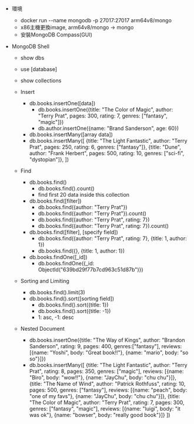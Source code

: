 - 環境
  - docker run --name mongodb -p 27017:27017 arm64v8/mongo
  - x86主機更換image, arm64v8/mongo -> mongo
  - 安裝MongoDB Compass(GUI)
  
- MongoDB Shell
  - show dbs
  - use [database]
  - show collections
    
  - Insert
    - db.books.insertOne([data])
      - db.books.insertOne({title: "The Color of Magic", author: "Terry Prat", pages: 300, rating: 7, genres: ["fantasy", "magic"]})
      - db.author.insertOne({name: "Brand Sanderson", age: 60})
    - db.books.insertMany([array data])
    - db.books.insertMany([
      {title: "The Light Fantastic", author: "Terry Prat", pages: 250, rating: 6, genres: ["fantasy"]},
      {title: "Dune", author: "Frank Herbert", pages: 500, rating: 10, genres: ["sci-fi", "dystopian"]},
      ])
      
  - Find
    - db.books.find()
      - db.books.find().count()
      - find first 20 data inside this collection
    - db.books.find([filter])
      - db.books.find({author: "Terry Prat"})
      - db.books.find({author: "Terry Prat"}).count()
      - db.books.find({author: "Terry Prat", rating: 7})
      - db.books.find({author: "Terry Prat", rating: 7}).count()
    - db.books.find([filter], [specify field])
      - db.books.find({author: "Terry Prat", rating: 7}, {title: 1, author: 1})
      - db.books.find({}, {title: 1, author: 1})
    - db.books.findOne([_id])
      - db.books.findOne({_id: ObjectId("639bd29f77b7cd963c51d87b")})
    
  - Sorting and Limiting
    - db.books.find().limit(3)
    - db.books.find().sort([sorting field])
      - db.books.find().sort({title: 1})
      - db.books.find().sort({title: -1})
      - 1: asc, -1: desc
  
  - Nested Document
    - db.books.insertOne({title: "The Way of Kings", author: "Brandon Sanderson", rating: 9, pages: 400, genres:["fantasy"], reviews: [{name: "Yoshi", body: "Great book!!"}, {name: "mario", body: "so so"}]})
    - db.books.insertMany([
        {title: "The Light Fantastic", author: "Terry Prat", rating: 8, pages: 350, genres: ["magic"], reviews: [{name: "Biro", body: "wow!!"}, {name: "JayChu", body: "chu chu"}]},
        {title: "The Name of Wind", author: "Patrick Rothfuss", rating: 10, pages: 500, genres: ["fantasy"], reviews: [{name: "peach", body: "one of my favs"}, {name: "JayChu", body: "chu chu"}]},
        {title: "The Color of Magic", author: "Terry Prat", rating: 7, pages: 300, genres: ["fantasy", "magic"], reviews: [{name: "luigi", body: "it was ok"}, {name: "bowser", body: "really good book"}]}
      ])